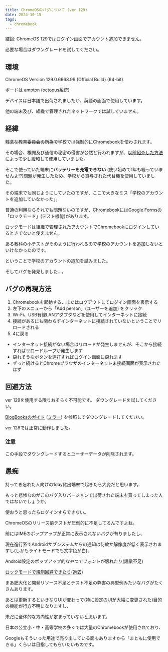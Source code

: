 ```yaml
---
title: ChromeOSのバグについて (ver 129)
date: 2024-10-15
tags:
  - chromebook
---
```


結論: ChromeOS 129ではログイン画面でアカウント追加できません。

必要な場合はダウングレードを試してください。


## 環境

ChromeOS Version 129.0.6668.99 (Official Build) (64-bit)

ボードは ampton (octopus系統)

デバイスは日本語で出荷されましたが、英語の画面で使用しています。

他の端末及び、組織で管理されたネットワークでは試していません。


## 経緯

~~残念な教育委員会の所為で~~学校では強制的にChromebookを使わされます。

その場合、検閲及び通信の秘密の侵害が公然と行われますが、[以前紹介した方法](/blog/org-chromebook-personal-account-2/) によって少し緩和して使用していました。

そこで使っていた端末に**バッテリーを充電できない** (使い始めて1年も経っていませんよ!?)問題が発生したため、学校から貸与された代替機を使用していました。

その端末でも同じようにしていたのですが、ここで大きなミス「学校のアカウントを追加していなかった」。

普通の利用ならそれでも問題ないのですが、ChromebookにはGoogle Formsの「ロックモード」(テスト機能)があります。

ロックモードは組織で管理されたアカウントでChromebookにログインしているときでないと使えません。

ある教科の小テストがそのように行われるので学校のアカウントを追加しないといけなかったのです。

ということで学校のアカウントの追加を試みました。

そしてバグを発見しました...。


## バグの再現方法

1. Chromebookを起動する、またはログアウトしてログイン画面を表示する
2. 左下のメニューから「Add person」(ユーザーを追加) をクリック
3. Wi-Fi、USB有線LANアダプタなどを使用してインターネットに接続
4. 接続があるにも関わらずインターネットに接続されていないということでリロードされる
5. 4に戻る

- インターネット接続がない場合はリロードが発生しませんが、そこから接続すればリロードループが発生します
- 戻れそうなボタンを連打すればログイン画面に戻れます
- ずっと続けるとChromeブラウザのインターネット未接続画面が表示されたはず


## 回避方法

ver 129を使用する限りおそらく不可能です。 ダウングレードを試してください。

[BlogBooksのガイド](https://blogbooks.net/chromebook/3518/) ([ミラー](https://bbs-copy.pages.dev/chromebook/3518/)) を参照してダウングレードしてください。

ver 128では正常に動作しました。


### 注意

この手段でダウングレードするとユーザーデータが削除されます。


## 愚痴

持ってき忘れた人向けの1day貸出端末で起きたら大変だと思います。

もっと悲惨なのがこのバグ入りバージョンで出荷された端末を買ってしまった人ではないでしょうか。

使おうと思ったらログインすらできない。

ChromeOSのリリース前テストが圧倒的に不足してるんですよね。

前にはIMEのポップアップが正常に表示されないバグが有りましたし、

現在進行系でAndroidサブシステムからの通知は何故か解像度が低く表示されますし(しかもライトモードでも文字色が白)、

Android設定のポップアップ的なやつでフォントが壊れたり(語彙不足)

[ロックモードで規制回避できたり(過去)](https://blogbooks.net/chromebook/2714/)

まあ肥大化と開発リソース不足とテスト不足の弊害の典型例みたいなバグがたくさんあります。

あとは更新するといきなりUIが変わって(特に設定のUIが大幅に変更された)目的の機能が行方不明になりますし、

未だに全体的な方向性が定まっていないと思います。

日本の公立小・中・高等学校の多くでは大量のChromebookが使用されており、

Googleもそういった用途で売り出している面もありますから「まともに使用できる」くらいは目指してもらいたいものです。
